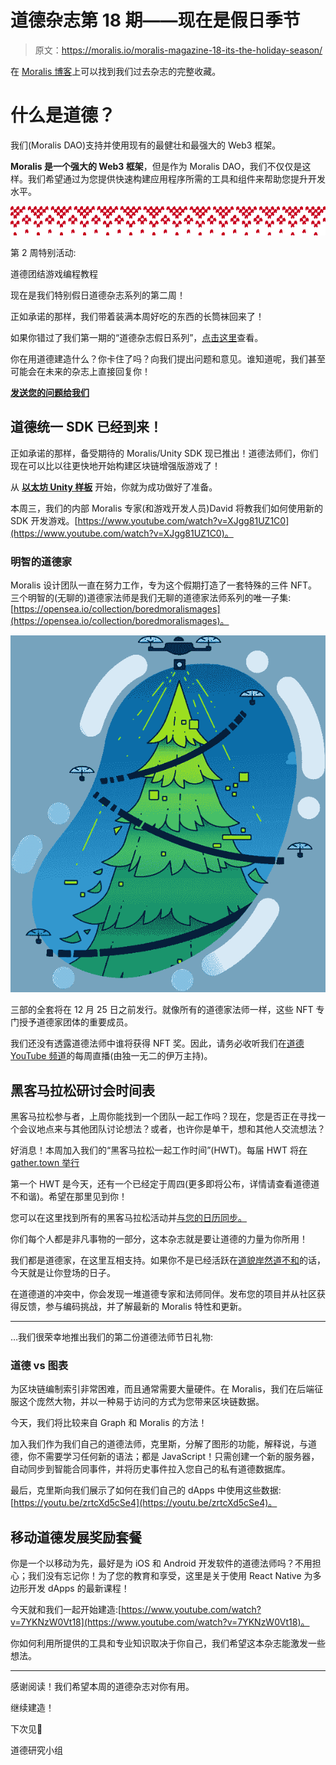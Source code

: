 # 道德杂志第 18 期——现在是假日季节

> 原文：<https://moralis.io/moralis-magazine-18-its-the-holiday-season/>

在 [Moralis 博客](https://moralis.io/?s=magazine&asp_active=1&p_asid=1&p_asp_data=1&current_page_id=3594&qtranslate_lang=0&filters_changed=0&filters_initial=1&asp_gen%5B%5D=title&asp_gen%5B%5D=content&asp_gen%5B%5D=excerpt&customset%5B%5D=post)上可以找到我们过去杂志的完整收藏。

# 什么是道德？

我们(Moralis DAO)支持并使用现有的最健壮和最强大的 Web3 框架。

**Moralis 是一个强大的 Web3 框架**，但是作为 Moralis DAO，我们不仅仅是这样。我们希望通过为您提供快速构建应用程序所需的工具和组件来帮助您提升开发水平。

![](img/b14c0fdafa84fff81b5d18438b5a24ce.png)

第 2 周特别活动:

道德团结游戏编程教程

现在是我们特别假日道德杂志系列的第二周！

正如承诺的那样，我们带着装满本周好吃的东西的长筒袜回来了！

如果你错过了我们第一期的“道德杂志假日系列”，[点击这里](https://moralis.io/moralis-magazine-issue-17-the-most-wonderful-time-of-the-year/?utm_source=customerio&utm_medium=email&utm_campaign=moralis-magazine18)查看。

你在用道德建造什么？你卡住了吗？向我们提出问题和意见。谁知道呢，我们甚至可能会在未来的杂志上直接回复你！

[**发送您的问题给我们**](https://ivanontech.typeform.com/to/R9K5lnGe)

## **道德统一 SDK 已经到来！**

正如承诺的那样，备受期待的 Moralis/Unity SDK 现已推出！道德法师们，你们现在可以比以往更快地开始构建区块链增强版游戏了！

从 [**以太坊 Unity 样板**](https://github.com/ethereum-boilerplate/ethereum-unity-boilerplate) 开始，你就为成功做好了准备。

本周三，我们的内部 Moralis 专家(和游戏开发人员)David 将教我们如何使用新的 SDK 开发游戏。[https://www.youtube.com/watch?v=XJgg81UZ1C0](https://www.youtube.com/watch?v=XJgg81UZ1C0)。

### 明智的道德家

Moralis 设计团队一直在努力工作，专为这个假期打造了一套特殊的三件 NFT。三个明智的(无聊的)道德家法师是我们无聊的道德家法师系列的唯一子集:[https://opensea.io/collection/boredmoralismages](https://opensea.io/collection/boredmoralismages)。

![](img/87c691443502849efc293f8435e5f89f.png)

三部的全套将在 12 月 25 日之前发行。就像所有的道德家法师一样，这些 NFT 专门授予道德家团体的重要成员。

我们还没有透露道德法师中谁将获得 NFT 奖。因此，请务必收听我们在[道德 YouTube 频道](https://www.youtube.com/c/MoralisWeb3/featured?utm_source=customerio&utm_medium=email&utm_campaign=moralis-magazine18)的每周直播(由独一无二的伊万主持)。

## 黑客马拉松研讨会时间表

黑客马拉松参与者，上周你能找到一个团队一起工作吗？现在，您是否正在寻找一个会议地点来与其他团队讨论想法？或者，也许你是单干，想和其他人交流想法？

好消息！本周加入我们的“黑客马拉松一起工作时间”(HWT)。每届 HWT 将[在 gather.town 举行](https://gather.town/app/Hs08YcPLXtTzuOqc/Moralis%20Space)

第一个 HWT 是今天，还有一个已经定于周四(更多即将公布，详情请查看道德道不和谐)。希望在那里见到你！

您可以在这里找到所有的黑客马拉松活动并[与您的日历同步。](https://calendar.google.com/calendar/u/0/r?cid=Y191ZDg3YzhiNG1vYm43a210Y244dWIyOXV2OEBncm91cC5jYWxlbmRhci5nb29nbGUuY29t)

你们每个人都是非凡事物的一部分，这本杂志就是要让道德的力量为你所用！

我们都是道德家，在这里互相支持。如果你不是已经活跃在[道貌岸然道不和](https://discord.com/invite/P9N9HF97hH)的话，今天就是让你登场的日子。

在道德道的冲突中，你会发现一堆道德专家和法师同伴。发布您的项目并从社区获得反馈，参与编码挑战，并了解最新的 Moralis 特性和更新。

* * *

…我们很荣幸地推出我们的第二份道德法师节日礼物:

### **道德 vs 图表**

为区块链编制索引非常困难，而且通常需要大量硬件。在 Moralis，我们在后端征服这个庞然大物，并以一种易于访问的方式为您带来区块链数据。

今天，我们将比较来自 Graph 和 Moralis 的方法！

加入我们作为我们自己的道德法师，克里斯，分解了图形的功能，解释说，与道德，你不需要学习任何新的语法；都是 JavaScript！只需创建一个新的服务器，自动同步到智能合同事件，并将历史事件拉入您自己的私有道德数据库。

最后，克里斯向我们展示了如何在我们自己的 dApps 中使用这些数据:[https://youtu.be/zrtcXd5cSe4](https://youtu.be/zrtcXd5cSe4)。

## **移动道德发展奖励套餐**

你是一个以移动为先，最好是为 iOS 和 Android 开发软件的道德法师吗？不用担心；我们没有忘记你！为了您的教育和享受，这里是关于使用 React Native 为多边形开发 dApps 的最新课程！

今天就和我们一起开始建造:[https://www.youtube.com/watch?v=7YKNzW0Vt18](https://www.youtube.com/watch?v=7YKNzW0Vt18)。

你如何利用所提供的工具和专业知识取决于你自己，我们希望这本杂志能激发一些想法。

* * *

感谢阅读！我们希望本周的道德杂志对你有用。

继续建造！

下次见💚

道德研究小组